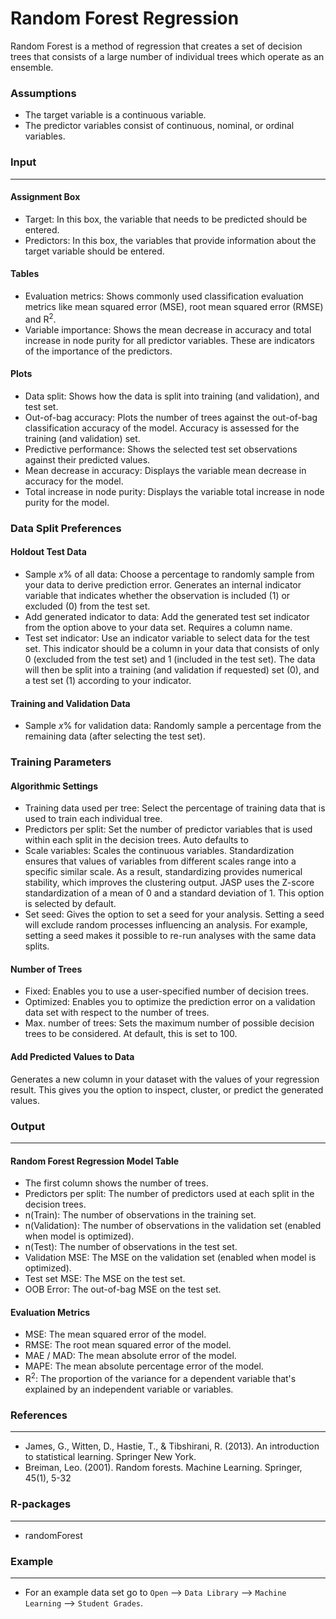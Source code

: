 Random Forest Regression
==========================

Random Forest is a method of regression that creates a set of decision trees that consists of a large number of individual trees which operate as an ensemble. 

### Assumptions
- The target variable is a continuous variable.
- The predictor variables consist of continuous, nominal, or ordinal variables.

### Input 
-------
#### Assignment Box 
- Target: In this box, the variable that needs to be predicted should be entered. 
- Predictors: In this box, the variables that provide information about the target variable should be entered. 

#### Tables  
- Evaluation metrics: Shows commonly used classification evaluation metrics like mean squared error (MSE), root mean squared error (RMSE) and R<sup>2</sup>.
- Variable importance: Shows the mean decrease in accuracy and total increase in node purity for all predictor variables. These are indicators of the importance of the predictors.

#### Plots
- Data split: Shows how the data is split into training (and validation), and test set.
- Out-of-bag accuracy: Plots the number of trees against the out-of-bag classification accuracy of the model. Accuracy is assessed for the training (and validation) set.
- Predictive performance: Shows the selected test set observations against their predicted values.
- Mean decrease in accuracy: Displays the variable mean decrease in accuracy for the model.
- Total increase in node purity: Displays the variable total increase in node purity for the model.

### Data Split Preferences
#### Holdout Test Data
- Sample *x*% of all data: Choose a percentage to randomly sample from your data to derive prediction error. Generates an internal indicator variable that indicates whether the observation is included (1) or excluded (0) from the test set.
- Add generated indicator to data: Add the generated test set indicator from the option above to your data set. Requires a column name.
- Test set indicator: Use an indicator variable to select data for the test set. This indicator should be a column in your data that consists of only 0 (excluded from the test set) and 1 (included in the test set). The data will then be split into a training (and validation if requested) set (0), and a test set (1) according to your indicator.

#### Training and Validation Data
- Sample *x*% for validation data: Randomly sample a percentage from the remaining data (after selecting the test set).

### Training Parameters 
#### Algorithmic Settings
- Training data used per tree: Select the percentage of training data that is used to train each individual tree.
- Predictors per split: Set the number of predictor variables that is used within each split in the decision trees. Auto defaults to  
- Scale variables: Scales the continuous variables. Standardization ensures that values of variables from different scales range into a specific similar scale. As a result, standardizing provides numerical stability, which improves the clustering output. JASP uses the Z-score standardization of a mean of 0 and a standard deviation of 1. This option is selected by default.
- Set seed: Gives the option to set a seed for your analysis. Setting a seed will exclude random processes influencing an analysis. For example, setting a seed makes it possible to re-run analyses with the same data splits.

#### Number of Trees
- Fixed: Enables you to use a user-specified number of decision trees. 
- Optimized: Enables you to optimize the prediction error on a validation data set with respect to the number of trees. 
- Max. number of trees: Sets the maximum number of possible decision trees to be considered. At default, this is set to 100.

#### Add Predicted Values to Data
Generates a new column in your dataset with the values of your regression result. This gives you the option to inspect, cluster, or predict the generated values.

### Output
-------

#### Random Forest Regression Model Table
- The first column shows the number of trees.
- Predictors per split: The number of predictors used at each split in the decision trees.
- n(Train): The number of observations in the training set.
- n(Validation): The number of observations in the validation set (enabled when model is optimized).
- n(Test): The number of observations in the test set.
- Validation MSE: The MSE on the validation set (enabled when model is optimized).
- Test set MSE: The MSE on the test set.
- OOB Error: The out-of-bag MSE on the test set.

#### Evaluation Metrics
- MSE: The mean squared error of the model.
- RMSE: The root mean squared error of the model.
- MAE / MAD: The mean absolute error of the model.
- MAPE: The mean absolute percentage error of the model.
- R<sup>2</sup>: The proportion of the variance for a dependent variable that's explained by an independent variable or variables.

### References
-------
- James, G., Witten, D., Hastie, T., & Tibshirani, R. (2013). An introduction to statistical learning. Springer New York.
- Breiman, Leo. (2001). Random forests. Machine Learning. Springer, 45(1), 5-32

### R-packages 
--- 
- randomForest

### Example 
--- 
- For an example data set go to `Open` --> `Data Library` --> `Machine Learning` --> `Student Grades`.  


